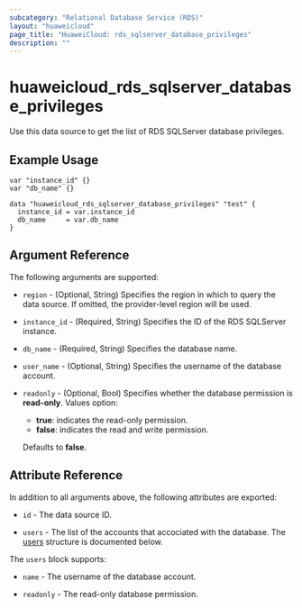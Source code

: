 ```yaml
---
subcategory: "Relational Database Service (RDS)"
layout: "huaweicloud"
page_title: "HuaweiCloud: rds_sqlserver_database_privileges"
description: ""
---
```


# huaweicloud_rds_sqlserver_database_privileges

Use this data source to get the list of RDS SQLServer database privileges.

## Example Usage

```hcl
var "instance_id" {}
var "db_name" {}

data "huaweicloud_rds_sqlserver_database_privileges" "test" {
  instance_id = var.instance_id
  db_name     = var.db_name
}
```

## Argument Reference

The following arguments are supported:

* `region` - (Optional, String) Specifies the region in which to query the data source.
  If omitted, the provider-level region will be used.

* `instance_id` - (Required, String) Specifies the ID of the RDS SQLServer instance.

* `db_name` - (Required, String) Specifies the database name.

* `user_name` - (Optional, String) Specifies the username of the database account.

* `readonly` - (Optional, Bool) Specifies whether the database permission is **read-only**. Values option:
  + **true**: indicates the read-only permission.
  + **false**: indicates the read and write permission.

  Defaults to **false**.

## Attribute Reference

In addition to all arguments above, the following attributes are exported:

* `id` - The data source ID.

* `users` - The list of the accounts that accociated with the database.
  The [users](#RDS_sqlserver_database_privileges) structure is documented below.

<a name="RDS_sqlserver_database_privileges"></a>
The `users` block supports:

* `name` - The username of the database account.

* `readonly` - The read-only database permission.
